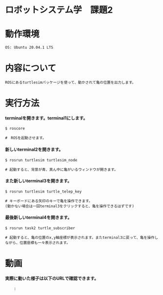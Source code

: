 # ロボットシステム学　課題2

# 動作環境
    OS: Ubuntu 20.04.1 LTS
# 内容について
    ROSにあるturtlesimパッケージを使って、動かされて亀の位置を出力します。
# 実行方法
#### terminalを開きます。terminal1にします。
    $ roscore  
    
    #　ROSを起動させます。
#### 新しいterminal2を開きます。
    $ rosrun turtlesim turtlesim_node
    
    # 起動すると、背景が青、真ん中に亀がいるウィンドウが開きます。
#### また新しいterminal3を開きます。
    $ rosrun turtlesim turtle_telep_key
    
    # キーボードにある矢印のキーで亀を操作できます。
    (動かない場合は一回terminal3をクリックすると、亀を操作できるはずです)
#### 最後新しいterminal4を開きます。
    $ rosrun task2 turtle_subscriber
    
    # 起動すると、亀の位置のx,y軸座標が表示されます。またterminal3に戻って、亀を操作しながら、位置座標も一々表示されます。
# 動画
#### 実際に動いた様子は以下のURLで確認できます。
        :
